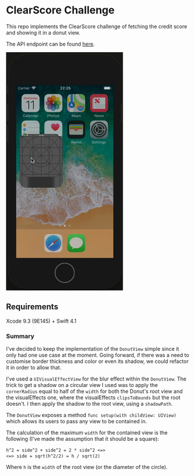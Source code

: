 # ClearScore Challenge

This repo implements the ClearScore challenge of fetching the credit score and showing it in a donut view.

The API endpoint can be found [here](https://5lfoiyb0b3.execute-api.us-west-2.amazonaws.com/prod/mockcredit/values).

![demo](./snapshots/demo.gif)

## Requirements

Xcode 9.3 (9E145) + Swift 4.1

### Summary

I've decided to keep the implementation of the `DonutView` simple since it only had one use case at the moment. Going forward, if there was a need to customise border thickness and color or even its shadow, we could refactor it in order to allow that.

I've used a `UIVisualEffectView` for the blur effect within the `DonutView`. The trick to get a shadow on a circular view I used was to apply the `cornerRadius` equal to half of the `width` for both the Donut's root view and the visualEffects one, where the visualEffects `clipsToBounds` but the root doesn't. I then apply the shadow to the root view, using a `shadowPath`.

The `DonutView` exposes a method `func setup(with childView: UIView)` which allows its users to pass any view to be contained in.

The calculation of the maximum `width` for the contained view is the following (I've made the assumption that it should be a square):

```
h^2 = side^2 + side^2 = 2 * side^2 <=>
<=> side = sqrt(h^2/2) = h / sqrt(2)
```

Where `h` is the `width` of the root view (or the diameter of the circle).